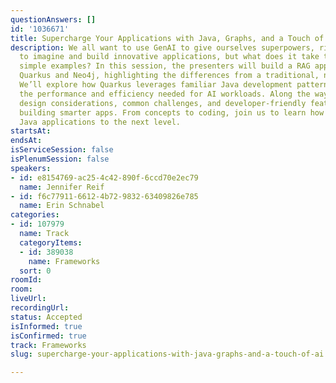```yaml
---
questionAnswers: []
id: '1036671'
title: Supercharge Your Applications with Java, Graphs, and a Touch of AI
description: We all want to use GenAI to give ourselves superpowers, right? It’s fun
  to imagine and build innovative applications, but what does it take to move beyond
  simple examples? In this session, the presenters will build a RAG application using
  Quarkus and Neo4j, highlighting the differences from a traditional, non-AI approach.
  We’ll explore how Quarkus leverages familiar Java development patterns while supporting
  the performance and efficiency needed for AI workloads. Along the way, we’ll discuss
  design considerations, common challenges, and developer-friendly features that simplify
  building smarter apps. From concepts to coding, join us to learn how to take your
  Java applications to the next level.
startsAt:
endsAt:
isServiceSession: false
isPlenumSession: false
speakers:
- id: e8154769-ac25-4c42-890f-6ccd70e2ec79
  name: Jennifer Reif
- id: f6c77911-6612-4b72-9832-63409826e785
  name: Erin Schnabel
categories:
- id: 107979
  name: Track
  categoryItems:
  - id: 389038
    name: Frameworks
  sort: 0
roomId:
room:
liveUrl:
recordingUrl:
status: Accepted
isInformed: true
isConfirmed: true
track: Frameworks
slug: supercharge-your-applications-with-java-graphs-and-a-touch-of-ai

---
```


